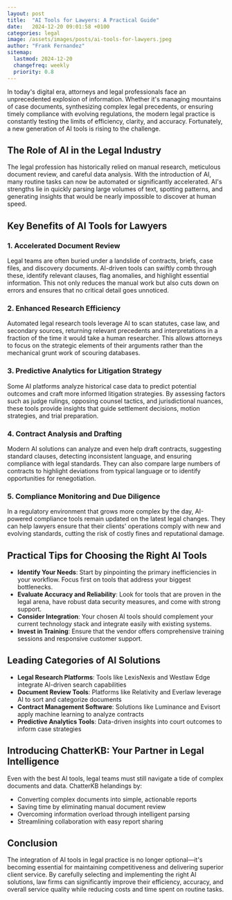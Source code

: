 ```yaml
---
layout: post
title:  "AI Tools for Lawyers: A Practical Guide"
date:   2024-12-20 09:01:58 +0100
categories: legal
image: /assets/images/posts/ai-tools-for-lawyers.jpeg 
author: "Frank Fernandez"
sitemap:
  lastmod: 2024-12-20
  changefreq: weekly
  priority: 0.8
---
```

In today's digital era, attorneys and legal professionals face an unprecedented explosion of information. Whether it's managing mountains of case documents, synthesizing complex legal precedents, or ensuring timely compliance with evolving regulations, the modern legal practice is constantly testing the limits of efficiency, clarity, and accuracy. Fortunately, a new generation of AI tools is rising to the challenge.

## The Role of AI in the Legal Industry

The legal profession has historically relied on manual research, meticulous document review, and careful data analysis. With the introduction of AI, many routine tasks can now be automated or significantly accelerated. AI's strengths lie in quickly parsing large volumes of text, spotting patterns, and generating insights that would be nearly impossible to discover at human speed.

## Key Benefits of AI Tools for Lawyers

### 1. Accelerated Document Review
Legal teams are often buried under a landslide of contracts, briefs, case files, and discovery documents. AI-driven tools can swiftly comb through these, identify relevant clauses, flag anomalies, and highlight essential information. This not only reduces the manual work but also cuts down on errors and ensures that no critical detail goes unnoticed.

### 2. Enhanced Research Efficiency
Automated legal research tools leverage AI to scan statutes, case law, and secondary sources, returning relevant precedents and interpretations in a fraction of the time it would take a human researcher. This allows attorneys to focus on the strategic elements of their arguments rather than the mechanical grunt work of scouring databases.

### 3. Predictive Analytics for Litigation Strategy
Some AI platforms analyze historical case data to predict potential outcomes and craft more informed litigation strategies. By assessing factors such as judge rulings, opposing counsel tactics, and jurisdictional nuances, these tools provide insights that guide settlement decisions, motion strategies, and trial preparation.

### 4. Contract Analysis and Drafting
Modern AI solutions can analyze and even help draft contracts, suggesting standard clauses, detecting inconsistent language, and ensuring compliance with legal standards. They can also compare large numbers of contracts to highlight deviations from typical language or to identify opportunities for renegotiation.

### 5. Compliance Monitoring and Due Diligence
In a regulatory environment that grows more complex by the day, AI-powered compliance tools remain updated on the latest legal changes. They can help lawyers ensure that their clients' operations comply with new and evolving standards, cutting the risk of costly fines and reputational damage.

## Practical Tips for Choosing the Right AI Tools

- **Identify Your Needs**: Start by pinpointing the primary inefficiencies in your workflow. Focus first on tools that address your biggest bottlenecks.
- **Evaluate Accuracy and Reliability**: Look for tools that are proven in the legal arena, have robust data security measures, and come with strong support.
- **Consider Integration**: Your chosen AI tools should complement your current technology stack and integrate easily with existing systems.
- **Invest in Training**: Ensure that the vendor offers comprehensive training sessions and responsive customer support.

## Leading Categories of AI Solutions

- **Legal Research Platforms**: Tools like LexisNexis and Westlaw Edge integrate AI-driven search capabilities
- **Document Review Tools**: Platforms like Relativity and Everlaw leverage AI to sort and categorize documents
- **Contract Management Software**: Solutions like Luminance and Evisort apply machine learning to analyze contracts
- **Predictive Analytics Tools**: Data-driven insights into court outcomes to inform case strategies

## Introducing ChatterKB: Your Partner in Legal Intelligence

Even with the best AI tools, legal teams must still navigate a tide of complex documents and data. ChatterKB helandings by:

- Converting complex documents into simple, actionable reports
- Saving time by eliminating manual document review
- Overcoming information overload through intelligent parsing
- Streamlining collaboration with easy report sharing

## Conclusion

The integration of AI tools in legal practice is no longer optional—it's becoming essential for maintaining competitiveness and delivering superior client service. By carefully selecting and implementing the right AI solutions, law firms can significantly improve their efficiency, accuracy, and overall service quality while reducing costs and time spent on routine tasks. 